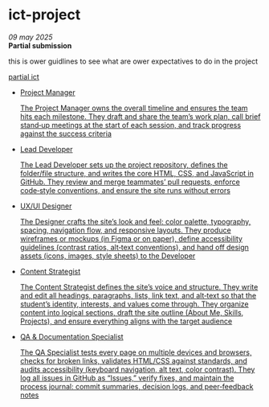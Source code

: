 # ict-project
<html lang="en">
  <head>
    <meta charset="UTF-8" />
    <meta name="viewport" content="width=device-width" />
    <!--
      Need a visual blank slate?
      Remove all code in `styles.css`!
    -->
    <link rel="stylesheet" href="styles.css" />
  </head>
  <body>
    <i> 09 may 2025 </i>
    <br> 
    <strong> Partial submission </strong>
    <br>
    <p> this is ower guidlines to see what are ower expectatives to do in the project </p>
    <a href=""> partial ict
    <ul>
      <li> Project Manager </li>
      <p> The Project Manager owns the overall timeline and ensures the team hits each milestone. They draft and share the team’s work plan, call brief stand‑up meetings at the start of each session, and track progress against the success criteria </p>
      <li> Lead Developer </li>
      <p> The Lead Developer sets up the project repository, defines the folder/file structure, and writes the core HTML, CSS, and JavaScript in GitHub. They review and merge teammates’ pull requests, enforce code‑style conventions, and ensure the site runs without errors </p>
      <li> UX/UI Designer </li>
      <p>   The Designer crafts the site’s look and feel: color palette, typography, spacing, navigation flow, and responsive layouts. They produce wireframes or mockups (in Figma or on paper), define accessibility guidelines (contrast ratios, alt‑text conventions), and hand off design assets (icons, images, style sheets) to the Developer </p>
      <li> Content Strategist </li>
      <p> The Content Strategist defines the site’s voice and structure. They write and edit all headings, paragraphs, lists, link text, and alt‑text so that the student’s identity, interests, and values come through. They organize content into logical sections, draft the site outline (About Me, Skills, Projects), and ensure everything aligns with the target audience  </p>
      <li> QA & Documentation Specialist </li>
      <p>   The QA Specialist tests every page on multiple devices and browsers, checks for broken links, validates HTML/CSS against standards, and audits accessibility (keyboard navigation, alt text, color contrast). They log all issues in GitHub as “Issues,” verify fixes, and maintain the process journal: commit summaries, decision logs, and peer‑feedback notes </p>


